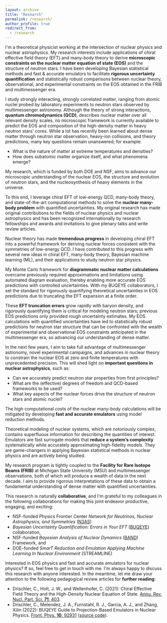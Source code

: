 ```yaml
---
layout: archive
title: "Research"
permalink: /research/
author_profile: true
redirect_from:
  - /research
---
```


I'm a theoretical physicist working at the intersection of nuclear physics and nuclear astrophysics. My research interests include applications of chiral effective field theory (EFT) and many-body theory to derive **microscopic constraints on the nuclear matter equation of state (EOS)** and the structure of neutron stars. I have been developing Bayesian statistical methods and fast & accurate emulators to facilitate **rigorous uncertainty quantification** and statistically robust comparisons between nuclear theory, observational, and experimental constraints on the EOS obtained in the FRIB and multimessenger era.

I study strongly interacting, strongly correlated matter, ranging from atomic nuclei probed by laboratory experiments to neutron stars observed by multimessenger astronomy. Although the theory of strong interactions, **quantum chromodynamics (QCD)**, describes nuclear matter over all relevant density scales, no microscopic framework is currently available to predict the EOS and composition of the high-density matter in heavy neutron stars' cores. While a lot has recently been learned about dense matter through neutron star observation, heavy-ion collisions, and theory predictions, many key questions remain unanswered; for example:
* What is the nature of matter at extreme temperatures and densities? 
* How does subatomic matter organize itself, and what phenomena emerge?
  
My research, which is funded by both DOE and NSF, aims to advance our microscopic understanding of the nuclear EOS, the structure and evolution of neutron stars, and the nucleosynthesis of heavy elements in the universe. 

To this end, I leverage chiral EFT of low-energy QCD, many-body theory, and state-of-the-art computational methods to solve the **nuclear many-body problem** with quantified uncertainties. My original research has made original contributions to the fields of nuclear physics and nuclear astrophysics and has been recognized internationally by research fellowships and awards and invitations to give plenary talks and write review articles.

Nuclear theory has made **tremendous progress** in developing chiral EFT into a powerful framework for deriving nuclear forces consistent with the symmetries of low-energy QCD. I have contributed to this progress with several new ideas in chiral EFT, many-body theory, Bayesian machine learning (ML),
and their applications to study neutron star physics. 

My Monte Carlo framework for **diagrammatic nuclear matter calculations** overcame previously required approximations and limitations using automated diagram evaluation, thereby enabling more accurate EOS predictions with controlled uncertainties. With my BUQEYE collaborators, I set the standard for rigorously quantifying theoretical uncertainties in EOS predictions due to truncating the EFT expansion at a finite order. 

These **EFT truncation errors** grow rapidly with baryon density, and rigorously quantifying them is critical for modeling neutron stars; previous EOS predictions only provided rough uncertainty estimates. My EOS calculations with quantified uncertainties have led to statistically robust predictions for neutron star structure that can be confronted with the wealth of experimental and observational EOS constraints anticipated in the multimessenger era, so advancing our understanding of dense matter.

In the next few years, I aim to take full advantage of multimessenger astronomy, novel experimental campaigns, and advances in nuclear theory to constrain the nuclear EOS at zero and finite temperatures with unprecedented precision. This will shed light on **important questions in nuclear astrophysics**, such as:  

* Can we accurately predict neutron star properties from first principles? 
* What are the (effective) degrees of freedom and QCD-based frameworks to be used? 
* What key aspects of the nuclear forces drive the structure of neutron stars and atomic nuclei?

The high computational costs of the nuclear many-body calculations will be mitigated by developing **fast and accurate emulators** using model reduction methods. 

Theoretical modeling of nuclear systems, which are notoriously complex, contains superfluous information for describing the quantities of interest. Emulators are fast surrogate models that **reduce a system’s complexity** systematically while accurately approximating high-fidelity models. They are game-changers in applying Bayesian statistical methods in nuclear physics and are actively being studied. 

My research program is tightly coupled to the **Facility for Rare Isotope Beams (FRIB)** at Michigan State University (MSU) and multimessenger observations, both of which will produce a wealth of data in the next decade. I aim to provide rigorous interpretations of these data to obtain a fundamental understanding of dense matter with quantified uncertainties.

This research is naturally **collaborative**, and I'm grateful to my colleagues in the following collaborations for making this joint endeavor productive, engaging, and exciting:

* NSF-funded Physics Frontier Center _Network for Neutrinos, Nuclear Astrophysics, and Symmetries_ ([N3AS](https://n3as.berkeley.edu/))
* _Bayesian Uncertainty Quantification: Errors in Your EFT_ ([BUQEYE](https://buqeye.github.io/)) collaboration,
* NSF-funded _Bayesian Analysis of Nuclear Dynamics_ ([BAND](https://bandframework.github.io/)) Framework, and
* DOE-funded _SmarT Reduction and Emulation Applying Machine Learning In Nuclear Environment_ (STREAMLINE)

Interested in EOS physics and fast and accurate emulators for nuclear physics? If so, feel free to get in touch with me. I'm always happy to discuss this research with anyone interested. In the meantime, let me draw your attention to the following pedagogical review articles for **further reading**:

* Drischler, C., Holt, J. W., and Wellenhofer, C. (2021): Chiral Effective Field Theory and the High-Density Nuclear Equation of State. [Annu. Rev. Nucl. Part. Sci. **71**, 403](https://doi.org/10.1146/annurev-nucl-102419-041903).
* Drischler, C., Melendez, J. A., Furnstahl, R. J., Garcia, A. J., and Zhang, Xilin (2022): BUQEYE Guide to Projection-Based Emulators in Nuclear Physics. [Front. Phys. **10**, 92931](https://doi.org/10.3389/fphy.2022.1092931) ([source code]([https://github.com/cdrischler/nuclear_saturation](https://github.com/buqeye/frontiers-emulator-review))).

<!-- ![image](../images/500x300.png): style="float: right; padding-left: 12px; padding-bottom: 12px; padding-top: 10px"} -->
